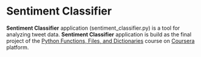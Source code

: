 # Sentiment Classifier
**Sentiment Classifier** application (sentiment_classifier.py) is a tool for analyzing tweet data. 
**Sentiment Classifier** application is build as the final project of the [Python Functions, Files, and Dictionaries](https://www.coursera.org/learn/python-functions-files-dictionaries/home/welcome) course on [Coursera](https://www.coursera.org/) platform.
